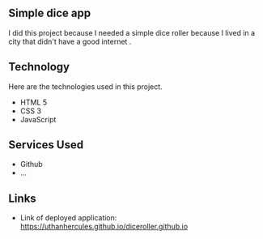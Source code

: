 ## Simple dice app
 
I did this project because I needed a simple dice roller because I lived in a city that didn't have a good internet .
 
## Technology 
Here are the technologies used in this project.
 
* HTML 5
* CSS 3
* JavaScript
 
## Services Used
 
* Github
* ...
 
## Links
 
  - Link of deployed application: https://uthanhercules.github.io/diceroller.github.io

